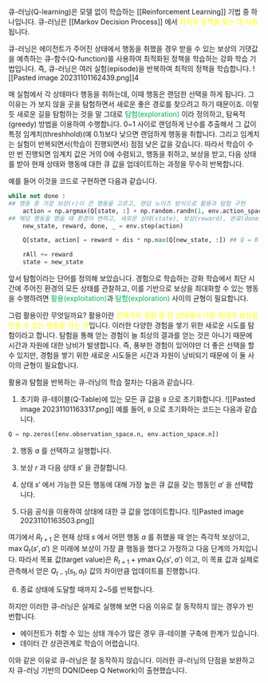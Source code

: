큐-러닝(Q-learning)은 모델 없이 학습하는 [[Reinforcement Learning]] 기법 중 하나입니다. 큐-러닝은 [[Markov Decision Process]] 에서 <font color="#ffff00">최적의 정책을 찾는 데 사용</font>됩니다.

큐-러닝은 에이전트가 주어진 상태에서 행동을 취했을 경우 받을 수 있는 보상의 기댓값을 예측하는 큐-함수(Q-function)를 사용하여 최적화된 정책을 학습하는 강화 학습 기법입니다. 즉, 큐-러닝은 여러 실험(episode)을 반복하여 최적의 정책을 학습합니다.
![[Pasted image 20231101162439.png]]4

매 실험에서 각 상태마다 행동을 취하는데, 이때 행동은 랜덤한 선택을 하게 됩니다. 그 이유는 가 보지 않을 곳을 탐험하면서 새로운 좋은 경로를 찾으려고 하기 때문이죠. 이렇듯 새로운 길을 탐험하는 것을 말 그대로 <font color="#00b050">탐험(exploration)</font> 이라 정의하고, 탐욕적(greedy) 방법을 이용하여 수행합니다. 0~1 사이로 랜덤하게 난수를 추출해서 그 값이 특정 임계치(threshhold)(예 0.1)보다 낮으면 랜덤하게 행동을 취합니다. 그리고 임계치는 실험이 반복되면서(학습이 진행되면서) 점점 낮은 값을 갖습니다. 따라서 학습이 수만 번 진행되면 임계치 값은 거의 0에 수렴되고, 행동을 취하고, 보상을 받고, 다음 상태를 받아 현재 상태와 행동에 대한 큐 값을 업데이트하는 과정을 무수히 반복합니다.

예를 들어 이것을 코드로 구현하면 다음과 같습니다.
```python
while not done :
## 행동 중 가장 보상(r)이 큰 행동을 고르고, 랜덤 노이즈 방식으로 활용과 탐험 구현
    action = np.argmax(Q[state, :] + np.random.randn(1, env.action_space.n) / (i+1))
## 해당 행동을 했을 때 환경이 변하고, 새로운 상태(state), 보상(reward), 완료(done) 여부를 반환
    new_state, reward, done, _ = env.step(action) 

    Q[state, action] = reward + dis * np.max(Q[new_state, :]) ## Q = R + Q

    rAll += reward
    state = new_state
```

앞서 탐험이라는 단어를 정의해 보았습니다. 경험으로 학습하는 강화 학습에서 최단 시간에 주어진 환경의 모든 상태를 관찰하고, 이를 기반으로 보상을 최대화할 수 있는 행동을 수행하려면 <font color="#00b050">활용(exploitation)</font>과 <font color="#00b050">탐험(exploration)</font> 사이의 균형이 필요합니다.

그럼 활용이란 무엇일까요? 활용이란 <font color="#ffff00">현재까지 경험 중 현 상태에서 가장 최대의 보상을 받을 수 있는 행동을 하는 것</font>입니다. 이러한 다양한 경험을 쌓기 위한 새로운 시도를 탐험이라고 합니다. 탐험을 통해 얻는 경험이 늘 최상의 결과를 얻는 것은 아니기 때문에 시간과 자원에 대한 낭비가 발생합니다. 즉, 풍부한 경험이 있어야만 더 좋은 선택을 할 수 있지만, 경험을 쌓기 위한 새로운 시도들은 시간과 자원이 낭비되기 때문에 이 둘 사이의 균형이 필요합니다.

활용과 탐험을 반복하는 큐-러닝의 학습 절차는 다음과 같습니다.

1. 초기화
큐-테이블(Q-Table)에 있는 모든 큐 값을 `0` 으로 초기화합니다.
![[Pasted image 20231101163317.png]]
예를 들어, `0` 으로 초기화하는 코드는 다음과 같습니다.
```python
Q = np.zeros([env.observation_space.n, env.action_space.n])
```

2. 행동 $a$ 를 선택하고 실행합니다.

3. 보상 $r$ 과 다음 상태 $s'$ 을 관찰합니다.

4. 상태 $s'$ 에서 가능한 모든 행동에 대해 가장 높은 큐 값을 갖는 행동인 $a'$ 을 선택합니다.

5. 다음 공식을 이용하여 상태에 대한 큐 값을 업데이트합니다.
![[Pasted image 20231101163503.png]]

여기에서 $R_{t+1}$ 은 현재 상태 $s$ 에서 어떤 행동 $a$ 를 취했을 때 얻는 즉각적 보상이고, $\max Q_t(s', a')$ 은 미래에 보상이 가장 클 행동을 했다고 가정하고 다음 단계의 가치입니다. 따라서 목표 값(target value)은 $R_{t+1} + \gamma \max Q_t(s', a')$ 이고, 이 목표 값과 실제로 관측해서 얻은 $Q_{t-1}(s_t,a_t)$ 값의 차이만큼 업데이트를 진행합니다.

6. 종료 상태에 도달할 때까지 2~5를 반복합니다.

하지만 이러한 큐-러닝은 실제로 실행해 보면 다음 이유로 잘 동작하지 않는 경우가 빈번합니다.

- 에이전트가 취할 수 있는 상태 개수가 많은 경우 큐-테이블 구축에 한계가 있습니다.
- 데이터 간 상관관계로 학습이 어렵습니다.

이와 같은 이유로 큐-러닝은 잘 동작하지 않습니다. 이러한 큐-러닝의 단점을 보완하고자 큐-러닝 기반의 DQN(Deep Q Network)이 출현했습니다.

